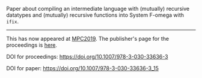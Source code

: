 Paper about compiling an intermediate language with (mutually) recursive datatypes 
and (mutually) recursive functions into System F-omega with `ifix`.

-----

This has now appeared at [MPC2019](https://www.cs.nott.ac.uk/~pszgmh/mpc19.html).  The publisher's page for the proceedings is [here](https://www.palgrave.com/gp/book/9783030336356).

DOI for proceedings: https://doi.org/10.1007/978-3-030-33636-3

DOI for paper: https://doi.org/10.1007/978-3-030-33636-3_15

